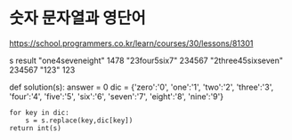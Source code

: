 # 숫자 문자열과 영단어

https://school.programmers.co.kr/learn/courses/30/lessons/81301

s result
"one4seveneight" 1478
"23four5six7" 234567
"2three45sixseven" 234567
"123" 123

def solution(s):
answer = 0
dic = {'zero':'0', 'one':'1', 'two':'2', 'three':'3', 'four':'4', 'five':'5', 'six':'6', 'seven':'7', 'eight':'8', 'nine':'9'}

    for key in dic:
        s = s.replace(key,dic[key])
    return int(s)
